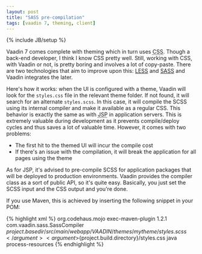 ```yaml
---
layout: post
title: "SASS pre-compilation"
tags: [vaadin 7, theming, client]
---
```

{% include JB/setup %}

Vaadin 7 comes complete with theming which in turn uses <abbr title="Cascading Style Sheet">CSS</abbr>. Though a back-end developer, I think I know CSS pretty well. Still, working with CSS, with Vaadin or not, is pretty boring and involves a lot of copy-paste. There are two technologies that aim to improve upon this: [LESS](http://lesscss.org/) and [SASS](http://sass-lang.com/) and Vaadin integrates the later.

Here's how it works: when the UI is configured with a theme, Vaadin will look for the `styles.css` file in the relevant theme folder. If not found, it will search for an alternate `styles.scss`. In this case, it will compile the SCSS using its internal compiler and make it available as a regular CSS. This behavior is exactly the same as with <abbr title="Java Server Pages">JSP</abbr> in application servers. This is extremely valuable during development as it prevents compile/deploy cycles and thus saves a lot of valuable time. However, it comes with two problems:

* The first hit to the themed UI will incur the compile cost
* If there's an issue with the compilation, it will break the application for all pages using the theme

As for JSP, it's advised to pre-compile SCSS for application packages that will be deployed to production environments. Vaadin provides the compiler class as a sort of public API, so it's quite easy. Basically, you just set the SCSS input and the CSS output and you're done.

If you use Maven, this is achieved by inserting the following snippet in your POM:

{% highlight xml %}
<plugin>
  <groupId>org.codehaus.mojo</groupId>
  <artifactId>exec-maven-plugin</artifactId>
  <version>1.2.1</version>
  <configuration>
    <mainClass>com.vaadin.sass.SassCompiler</mainClass>
    <arguments>
      <argument>
        ${project.basedir}/src/main/webapp/VAADIN/themes/mytheme/styles.scss
      </argument>
      <argument>${project.build.directory}/styles.css</argument>
    </arguments>
  </configuration>
  <executions>
    <execution>
      <goals>
        <goal>java</goal>
      </goals>
      <phase>process-resources</phase>
    </execution>
  </executions>
</plugin>
{% endhighlight %}